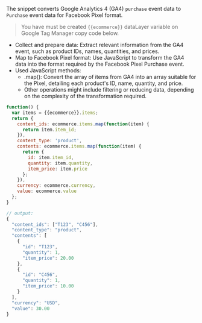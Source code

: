 The snippet converts Google Analytics 4 (GA4) `purchase` event data to `Purchase` event data for Facebook Pixel format.

> You have must be created `{{ecommerce}}` dataLayer variable on Google Tag Manager copy code below.

- Collect and prepare data: Extract relevant information from the GA4 event, such as product IDs, names, quantities, and prices.
- Map to Facebook Pixel format: Use JavaScript to transform the GA4 data into the format required by the Facebook Pixel Purchase event.
- Used JavaScript methods:
  - .map(): Convert the array of items from GA4 into an array suitable for the Pixel, detailing each product's ID, name, quantity, and price.
  - Other operations might include filtering or reducing data, depending on the complexity of the transformation required.

```js
function() {
  var items = {{ecommerce}}.items;
  return {
    content_ids: ecommerce.items.map(function(item) {
      return item.item_id;
    }),
    content_type: 'product',
    contents: ecommerce.items.map(function(item) {
      return {
        id: item.item_id,
        quantity: item.quantity,
        item_price: item.price
      };
    }),
    currency: ecommerce.currency,
    value: ecommerce.value
  };
}
```

```js
// output:
{
  "content_ids": ["T123", "C456"],
  "content_type": "product",
  "contents": [
    {
      "id": "T123",
      "quantity": 1,
      "item_price": 20.00
    },
    {
      "id": "C456",
      "quantity": 1,
      "item_price": 10.00
    }
  ],
  "currency": "USD",
  "value": 30.00
}
```
